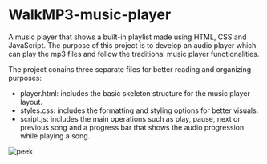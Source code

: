 # WalkMP3-music-player
A music player that shows a built-in playlist made using HTML, CSS and JavaScript. The purpose of this project is to develop an audio player which can play the mp3 files and follow the traditional music player functionalities.

The project conains three separate files for better reading and organizing purposes:
* player.html: includes the basic skeleton structure for the music player layout.
* styles.css: includes the formatting and styling options for better visuals.
* script.js: includes the main operations such as play, pause, next or previous song and a progress bar that shows the audio progression while playing a song.

![peek](https://user-images.githubusercontent.com/55185044/219953154-518b02ea-ec96-460c-b645-f4eda17b09fa.jpg)
